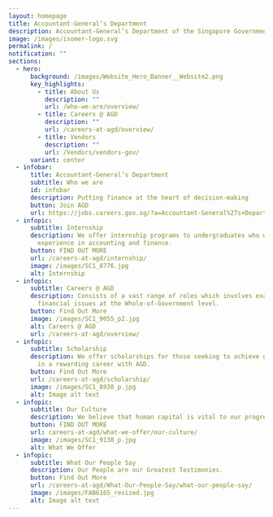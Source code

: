 ```yaml
---
layout: homepage
title: Accountant-General’s Department
description: Accountant-General’s Department of the Singapore Government
image: /images/isomer-logo.svg
permalink: /
notification: ""
sections:
  - hero:
      background: /images/Website_Hero_Banner__Website2.png
      key_highlights:
        - title: About Us
          description: ""
          url: /who-we-are/overview/
        - title: Careers @ AGD
          description: ""
          url: /careers-at-agd/overview/
        - title: Vendors
          description: ""
          url: /Vendors/vendors-gov/
      variant: center
  - infobar:
      title: Accountant-General’s Department
      subtitle: Who we are
      id: infobar
      description: Putting finance at the heart of decision-making
      button: Join AGD
      url: https://jobs.careers.gov.sg/?a=Accountant-General%27s+Department
  - infopic:
      subtitle: Internship
      description: We offer internship programs to undergraduates who wish to gain
        experience in accounting and finance.
      button: FIND OUT MORE
      url: /careers-at-agd/internship/
      image: /images/SC1_8776.jpg
      alt: Internship
  - infopic:
      subtitle: Careers @ AGD
      description: Consists of a vast range of roles which involves examining
        financial issues at the Whole-of-Government level.
      button: Find Out More
      image: /images/SC1_9055_p2.jpg
      alt: Careers @ AGD
      url: /careers-at-agd/overview/
  - infopic:
      subtitle: Scholarship
      description: We offer scholarships for those seeking to achieve greater heights
        in a rewarding career with AGD.
      button: Find Out More
      url: /careers-at-agd/scholarship/
      image: /images/SC1_8938_p.jpg
      alt: Image alt text
  - infopic:
      subtitle: Our Culture
      description: We believe that human capital is vital to our progress.
      button: FIND OUT MORE
      url: careers-at-agd/what-we-offer/our-culture/
      image: /images/SC1_9138_p.jpg
      alt: What We Offer
  - infopic:
      subtitle: What Our People Say
      description: Our People are our Greatest Testimonies.
      button: Find Out More
      url: /careers-at-agd/What-Our-People-Say/what-our-people-say/
      image: /images/FAB6165_resized.jpg
      alt: Image alt text
---
```

